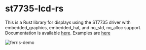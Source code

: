 # st7735-lcd-rs

This is a Rust library for displays using the ST7735 driver with embedded_graphics, embedded_hal, and no_std, no_alloc support. Documentation is available [here](https://docs.rs/st7735-lcd). Examples are [here](https://github.com/sajattack/st7735-lcd-examples)

![ferris-demo](https://i.imgur.com/T1086fn.jpg)
